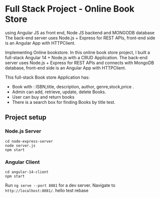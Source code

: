 # Full Stack Project - Online Book Store

 using Angular JS as front end, Node JS backend and MONGODB database
The back-end server uses Node.js + Express for REST APIs, front-end side is an Angular App with HTTPClient.

Implementing Online bookstore. In this online book store project, I built a full-stack Angular 14 + Node.js with a CRUD Application. The back-end server uses Node.js + Express for REST APIs and connects with MongoDB database, front-end side is an Angular App with HTTPClient.

This full-stack Book store Application has:
- Book with : ISBN,title, description, author, genre,stock,price .
- Admin can add, retrieve, update, delete Books.
- User can buy and return books
- There is a search box for finding Books by title test.

## Project setup

### Node.js Server
```
cd node-express-server
node server.js
npm start
```

### Angular Client
```
cd angular-14-client
npm start
```
Run `ng serve --port 8081` for a dev server. Navigate to `http://localhost:8081/`.
hello test rebase

